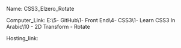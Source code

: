 
Name: CSS3_Elzero_Rotate

Computer_Link: E:\5- GitHub\1- Front End\4- CSS3\1- Learn CSS3 In Arabic\10 - 2D Transform - Rotate

Hosting_link:

